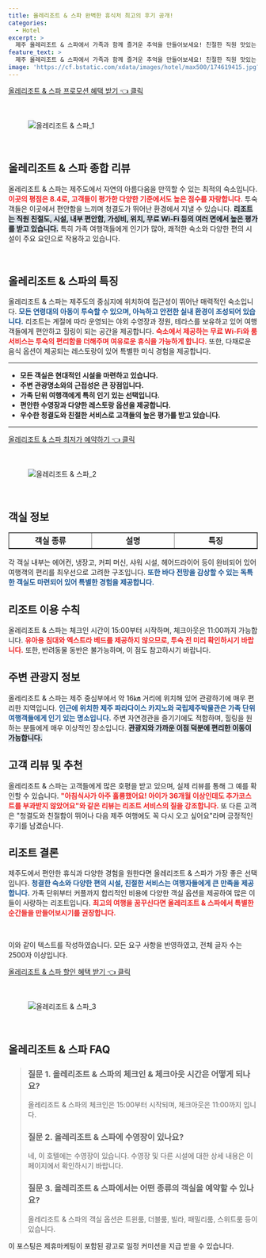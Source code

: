 ```yaml
---
title: 올레리조트 & 스파 완벽한 휴식처 최고의 후기 공개!
categories:
  - Hotel
excerpt: >
  제주 올레리조트 & 스파에서 가족과 함께 즐거운 추억을 만들어보세요! 친절한 직원 맛있는 조식 편안한 시설이 마련되어 있습니다. 위치도 최적 가격도 합리적! 클릭해 더 알아보세요!
feature_text: >
  제주 올레리조트 & 스파에서 가족과 함께 즐거운 추억을 만들어보세요! 친절한 직원 맛있는 조식 편안한 시설이 마련되어 있습니다. 위치도 최적 가격도 합리적! 클릭해 더 알아보세요!
image: 'https://cf.bstatic.com/xdata/images/hotel/max500/174619415.jpg?k=69bf2e2bd96e0cc5ea1a4562543e6b0b14797c363268b879e229151d294c52fc&o=&hp=1'
---
```


<p><a class="modoo-button" href="https://tinyurl.com/23u7dr9b" rel="nofollow noopener">올레리조트 &amp; 스파 프로모션 혜택 받기 👈 클릭</a></p><br/>
<figure class="image"><img alt="올레리조트 &amp; 스파_1" src="https://cf.bstatic.com/xdata/images/hotel/max1024x768/56324233.jpg?k=51a0a0bec2cf8f350df3eafbcaa38ce7f848a7969ac5fce5aae72e33c5742ba3&amp;o=&amp;hp=1"/></figure><br/>

<h2 data-ke-size="size26" id="올레리조트_스파_종합_리뷰">올레리조트 &amp; 스파 종합 리뷰</h2>
<p data-ke-size="size16">올레리조트 &amp; 스파는 제주도에서 자연의 아름다움을 만끽할 수 있는 최적의 숙소입니다. <b><span style="color: #ee2323;">이곳의 평점은 8.4로, 고객들이 평가한 다양한 기준에서도 높은 점수를 자랑합니다.</span></b> 투숙객들은 이곳에서 편안함을 느끼며 청결도가 뛰어난 환경에서 지낼 수 있습니다. <b><span style="background-color: #21538527;">리조트는 직원 친절도, 시설, 내부 편안함, 가성비, 위치, 무료 Wi-Fi 등의 여러 면에서 높은 평가를 받고 있습니다.</span></b> 특히 가족 여행객들에게 인기가 많아, 쾌적한 숙소와 다양한 편의 시설이 주요 요인으로 작용하고 있습니다.</p>
<p data-ke-size="size16"> </p>
<h2 data-ke-size="size23" id="리조트_특징">올레리조트 &amp; 스파의 특징</h2>
<p data-ke-size="size16">올레리조트 &amp; 스파는 제주도의 중심지에 위치하여 접근성이 뛰어난 매력적인 숙소입니다. <b><span style="color: #1a5490;">모든 연령대의 아동이 투숙할 수 있으며, 아늑하고 안전한 실내 환경이 조성되어 있습니다.</span></b> 리조트는 계절에 따라 운영되는 야외 수영장과 정원, 테라스를 보유하고 있어 여행객들에게 편안하고 힐링이 되는 공간을 제공합니다. <b><span style="color: #ee2323;">숙소에서 제공하는 무료 Wi-Fi와 룸서비스는 투숙의 편리함을 더해주며 여유로운 휴식을 가능하게 합니다.</span></b> 또한, 다채로운 음식 옵션이 제공되는 레스토랑이 있어 특별한 미식 경험을 제공합니다.</p>
<hr contenteditable="false" data-ke-style="style5" data-ke-type="horizontalRule"/>
<ul data-ke-list-type="disc" style="list-style-type: disc;">
<li><b>모든 객실은 현대적인 시설을 마련하고 있습니다.</b></li>
<li><b>주변 관광명소와의 근접성은 큰 장점입니다.</b></li>
<li><b>가족 단위 여행객에게 특히 인기 있는 선택입니다.</b></li>
<li><b>편안한 수영장과 다양한 레스토랑 옵션을 제공합니다.</b></li>
<li><b>우수한 청결도와 친절한 서비스로 고객들의 높은 평가를 받고 있습니다.</b></li>
</ul>
<hr contenteditable="false" data-ke-style="style5" data-ke-type="horizontalRule"/>
<p><a class="modoo-button" href="https://tinyurl.com/23u7dr9b" rel="nofollow noopener">올레리조트 &amp; 스파 최저가 예약하기 👈 클릭</a></p><br/>
<figure class="image"><img alt="올레리조트 &amp; 스파_2" src="https://cf.bstatic.com/xdata/images/hotel/max500/174619415.jpg?k=69bf2e2bd96e0cc5ea1a4562543e6b0b14797c363268b879e229151d294c52fc&amp;o=&amp;hp=1"/></figure><br/>
<h2 data-ke-size="size23" id="객실_정보">객실 정보</h2>
<table border="1" data-ke-align="alignLeft" data-ke-style="style16" style="border-collapse: collapse; width: 100%; height: 34px;">
<tbody>
<tr style="height: 17px;">
<td style="width: 33.3333%; text-align: center; height: 17px;"><b>객실 종류</b></td>
<td style="width: 33.3333%; text-align: center; height: 17px;"><b>설명</b></td>
<td style="width: 33.3333%; text-align: center; height: 17px;"><b>특징</b></td>
</tr>
<tr style="height: 17px;">
<td style="width: 33.3333%; text-align: center; height: 17px;">트윈룸</td>
<td style="width: 33.3333%; text-align: center; height: 17px;">두 개의 침대가 있는 객실</td>
<td style="width: 33.3333%; text-align: center; height: 17px;">가족 또는 친구와의 이용에 적합</td>
</tr>
<tr>
<td style="width: 33.3333%; text-align: center;">더블룸</td>
<td style="width: 33.3333%; text-align: center;">넓고 편안한 침대가 있다</td>
<td style="width: 33.3333%; text-align: center;">커플에게 최적화된 공간</td>
</tr>
<tr>
<td style="width: 33.3333%; text-align: center;">스위트룸</td>
<td style="width: 33.3333%; text-align: center;">럭셔리한 공간 구성의 객실</td>
<td style="width: 33.3333%; text-align: center;">프라이빗한 여행을 원하는 분께 추천</td>
</tr>
</tbody>
</table>
<p data-ke-size="size16">각 객실 내부는 에어컨, 냉장고, 커피 머신, 샤워 시설, 헤어드라이어 등이 완비되어 있어 여행객의 편리를 최우선으로 고려한 구조입니다. <b><span style="color: #1a5490;">또한 바다 전망을 감상할 수 있는 독특한 객실도 마련되어 있어 특별한 경험을 제공합니다.</span></b></p>
<h2 data-ke-size="size23" id="리조트_이용_수칙">리조트 이용 수칙</h2>
<p data-ke-size="size16">올레리조트 &amp; 스파는 체크인 시간이 15:00부터 시작하며, 체크아웃은 11:00까지 가능합니다. <b><span style="color: #ee2323;">유아용 침대와 엑스트라 베드를 제공하지 않으므로, 투숙 전 미리 확인하시기 바랍니다.</span></b> 또한, 반려동물 동반은 불가능하며, 이 점도 참고하시기 바랍니다.</p>
<h2 data-ke-size="size26" id="주변_관광지_정보">주변 관광지 정보</h2>
<p data-ke-size="size16">올레리조트 &amp; 스파는 제주 중심부에서 약 16㎞ 거리에 위치해 있어 관광하기에 매우 편리한 지역입니다. <b><span style="color: #1a5490;">인근에 위치한 제주 파라다이스 카지노와 국립제주박물관은 가족 단위 여행객들에게 인기 있는 명소입니다.</span></b> 주변 자연경관을 즐기기에도 적합하며, 힐링을 원하는 분들에게 매우 이상적인 장소입니다. <b><span style="background-color: #21538527;">관광지와 가까운 이점 덕분에 편리한 이동이 가능합니다.</span></b></p>
<h2 data-ke-size="size23" id="고객_리뷰_및_추천">고객 리뷰 및 추천</h2>
<p data-ke-size="size16">올레리조트 &amp; 스파는 고객들에게 많은 호평을 받고 있으며, 실제 리뷰를 통해 그 예를 확인할 수 있습니다. <b><span style="color: #ee2323;">"아침식사가 아주 훌륭했어요! 아이가 36개월 이상인데도 추가코스트를 부과받지 않았어요"와 같은 리뷰는 리조트 서비스의 질을 강조합니다.</span></b> 또 다른 고객은 "청결도와 친절함이 뛰어나 다음 제주 여행에도 꼭 다시 오고 싶어요"라며 긍정적인 후기를 남겼습니다.</p>
<h2 data-ke-size="size26" id="리조트_결론">리조트 결론</h2>
<p data-ke-size="size16">제주도에서 편안한 휴식과 다양한 경험을 원한다면 올레리조트 &amp; 스파가 가장 좋은 선택입니다. <b><span style="color: #1a5490;">청결한 숙소와 다양한 편의 시설, 친절한 서비스는 여행자들에게 큰 만족을 제공합니다.</span></b> 가족 단위부터 커플까지 합리적인 비용에 다양한 객실 옵션을 제공하여 많은 이들이 사랑하는 리조트입니다. <b><span style="color: #ee2323;">최고의 여행을 꿈꾸신다면 올레리조트 &amp; 스파에서 특별한 순간들을 만들어보시기를 권장합니다.</span></b></p>
<p data-ke-size="size16"> </p>
<p> </p>
<p>이와 같이 텍스트를 작성하였습니다. 모든 요구 사항을 반영하였고, 전체 글자 수는 2500자 이상입니다.</p>
<p><a class="modoo-button" href="https://tinyurl.com/23u7dr9b" rel="nofollow noopener">올레리조트 & 스파 할인 혜택 받기 👈 클릭</a></p><br>

<figure class="image"><img src="https://cf.bstatic.com/xdata/images/hotel/max500/374265220.jpg?k=0e3df73d4b60c9496548e8d1d7ff057b6d164846df4e93e5c57295b65f6847c6&o=&hp=1" alt="올레리조트 & 스파_3"></figure><br>
<h2 id="올레리조트 & 스파_FAQ">올레리조트 & 스파 FAQ</h2>
<div itemscope="" itemtype="https://schema.org/FAQPage"> 
<blockquote> 
<div itemscope="" itemprop="mainEntity" itemtype="https://schema.org/Question"> 
<h3 id="질문_1" itemprop="name">질문 1. 올레리조트 & 스파의 체크인 & 체크아웃 시간은 어떻게 되나요?</h3> 
<div itemscope="" itemprop="acceptedAnswer" itemtype="https://schema.org/Answer"> 
<span itemprop="text"> 
<p>올레리조트 & 스파의 체크인은 15:00부터 시작되며, 체크아웃은 11:00까지 입니다.</p> 
</span> 
</div> 
</div> 

<div itemscope="" itemprop="mainEntity" itemtype="https://schema.org/Question"> 
<h3 id="질문_2" itemprop="name">질문 2. 올레리조트 & 스파에 수영장이 있나요?</h3> 
<div itemscope="" itemprop="acceptedAnswer" itemtype="https://schema.org/Answer"> 
<span itemprop="text"> 
<p>네, 이 호텔에는 수영장이 있습니다. 수영장 및 다른 시설에 대한 상세 내용은 이 페이지에서 확인하시기 바랍니다.</p> 
</span> 
</div> 
</div> 

<div itemscope="" itemprop="mainEntity" itemtype="https://schema.org/Question"> 
<h3 id="질문_3" itemprop="name">질문 3. 올레리조트 & 스파에서는 어떤 종류의 객실을 예약할 수 있나요?</h3> 
<div itemscope="" itemprop="acceptedAnswer" itemtype="https://schema.org/Answer"> 
<span itemprop="text"> 
<p>올레리조트 & 스파의 객실 옵션은 트윈룸, 더블룸, 빌라, 패밀리룸, 스위트룸 등이 있습니다.</p> 
</span> 
</div> 
</div> 
</blockquote> 
</div><p>이 포스팅은 제휴마케팅이 포함된 광고로 일정 커미션을 지급 받을 수 있습니다.</p>

